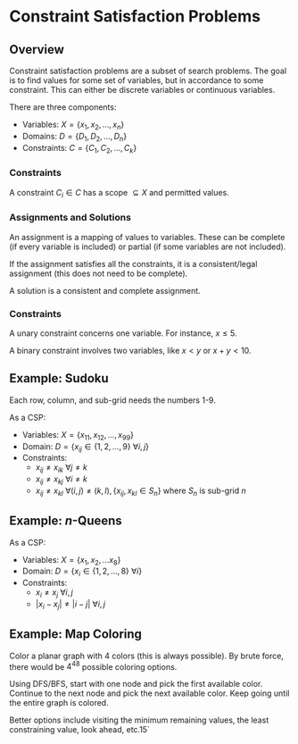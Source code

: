 # Constraint Satisfaction Problems

## Overview

Constraint satisfaction problems are a subset of search problems. The goal is to find values for some set of variables, but in accordance to some constraint. This can either be discrete variables or continuous variables.

There are three components:

- Variables: $X=\{x_1,x_2,...,x_n\}$
- Domains: $D=\{D_1,D_2,...,D_n\}$
- Constraints: $C=\{C_1,C_2,...,C_k\}$

### Constraints

A constraint $C_i\in C$ has a scope $\subseteq X$ and permitted values.

### Assignments and Solutions

An assignment is a mapping of values to variables. These can be complete (if every variable is included) or partial (if some variables are not included).

If the assignment satisfies all the constraints, it is a consistent/legal assignment (this does not need to be complete).

A solution is a consistent and complete assignment.

### Constraints

A unary constraint concerns one variable. For instance, $x\leq 5$.

A binary constraint involves two variables, like $x<y$ or $x+y<10$.

## Example: Sudoku

Each row, column, and sub-grid needs the numbers 1-9.

As a CSP:

- Variables: $X=\{x_{11},x_{12},...,x_{99}\}$
- Domain: $D=\{x_{ij}\in\{1,2,...,9\}~\forall i,j\}$
- Constraints:
  - $x_{ij}\neq x_{ik}~\forall j\neq k$
  - $x_{ij}\neq x_{kj}~\forall i\neq k$
  - $x_{ij}\neq x_{kl}~\forall (i,j)\neq (k,l),\{x_{ij},x_{kl}\in S_n\}$ where $S_n$ is sub-grid $n$

## Example: $n$-Queens

As a CSP:

- Variables: $X=\{x_1,x_2,...x_8\}$
- Domain: $D=\{x_{i}\in\{1,2,...,8\}~\forall i\}$
- Constraints:
  - $x_i\neq x_j~\forall i,j$
  - $|x_i-x_j|\neq |i-j|~\forall i,j$

## Example: Map Coloring

Color a planar graph with 4 colors (this is always possible). By brute force, there would be $4^{48}$ possible coloring options.

Using DFS/BFS, start with one node and pick the first available color. Continue to the next node and pick the next available color. Keep going until the entire graph is colored.

Better options include visiting the minimum remaining values, the least constraining value, look ahead, etc.15`
